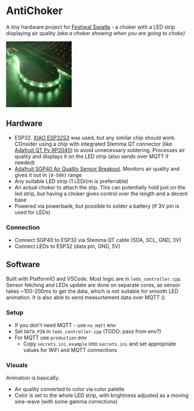 # AntiChoker

A tiny hardware project for [Festiwal Światła](https://festiwalswiatla.hs3.pl/) - a choker with a LED strip displaying air quality _(aka a choker showing when you are going to choke)_

![AntiChoker](images/antichoker.gif)

## Hardware

- ESP32. [XIAO ESP32S3](https://www.seeedstudio.com/XIAO-ESP32S3-p-5627.html) was used, but any similar chip should work. COnsider using a chip with integrated Stemma QT connector (like [Adafruit QT Py RP2040](https://www.adafruit.com/product/4900)) to avoid unnecessary soldering. Processes air quality and displays it on the LED strip (also sends over MQTT if needed)
- [Adafruit SGP40 Air Quality Sensor Breakout](https://www.adafruit.com/product/4829). Monitors air quality and gives it out in `[0-500]` range
- Any suitable LED strip (1 LED/cm is preferrable)
- An actual choker to attach the stip. This can potentially hold just on the led strip, but having a choker gives control over the length and a decent base
- Powered via powerbank, but possible to solder a battery (if 3V pin is used for LEDs)

### Connection

- Connect SGP40 to ESP32 via Stemma QT cable (SDA, SCL, GND, 3V)
- Connect LEDs to ESP32 (data pin, GND, 5V)

## Software

Built with PlatformIO and VSCode. Most logic are in `leds_controller.cpp`. Sensor fetching and LEDs update are done on separate cores, as sensor takes ~100-200ms to get the data, which is not suitable for smooth LED animation. It is also able to send measurtement data over MQTT ()

### Setup

- If you don't need MQTT - use `no_mqtt` env
- Set `DATA_PIN` in `leds_controller.cpp` (TODO: pass from env?)
- For MQTT use `production` env
  - Copy `secrets.ini.example` into `secrets.ini` and set appropriate values for WiFi and MQTT connections

### Visuals

Animation is basically:

- Air quality converted to color via color palette
- Color is set to the whole LED strip, with brightness adjusted as a moving sine-wave (with some gamma corrections)
